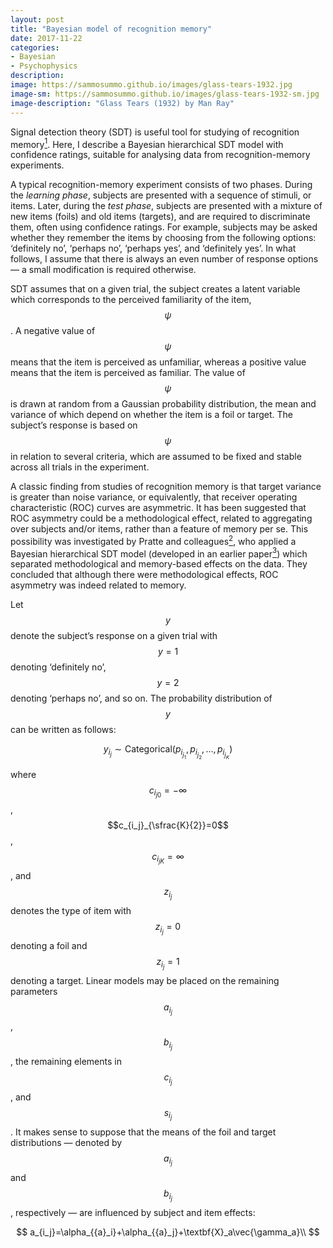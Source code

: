 ```yaml
---
layout: post
title: "Bayesian model of recognition memory"
date: 2017-11-22
categories:
- Bayesian
- Psychophysics
description:
image: https://sammosummo.github.io/images/glass-tears-1932.jpg
image-sm: https://sammosummo.github.io/images/glass-tears-1932-sm.jpg
image-description: "Glass Tears (1932) by Man Ray"
---
```

Signal detection theory (SDT) is useful tool for studying of recognition memory[<sup>1</sup>]. Here, I describe a Bayesian hierarchical SDT model with confidence ratings, suitable for analysing data from recognition-memory experiments.

[<sup>1</sup>]: https://www.ncbi.nlm.nih.gov/pubmed/4867890 "Kintsch, W. (1967). Memory and decision aspects of recognition learning. Psychological Review, 74(6), 496–504."

A typical recognition-memory experiment consists of two phases. During the *learning phase*, subjects are presented with a sequence of stimuli, or items. Later, during the *test phase*, subjects are presented with a mixture of new items (foils) and old items (targets), and are required to discriminate them, often using confidence ratings. For example, subjects may be asked whether they remember the items by choosing from the following options: ‘definitely no’, ‘perhaps no’, ‘perhaps yes’, and ‘definitely yes’. In what follows, I assume that there is always an even number of response options — a small modification is required otherwise.

SDT assumes that on a given trial, the subject creates a latent variable which corresponds to the perceived familiarity of the item, $$\psi$$. A negative value of $$\psi$$ means that the item is perceived as unfamiliar, whereas a positive value means that the item is perceived as familiar. The value of $$\psi$$ is drawn at random from a Gaussian probability distribution, the mean and variance of which depend on whether the item is a foil or target. The subject’s response is based on $$\psi$$ in relation to several criteria, which are assumed to be fixed and stable across all trials in the experiment.

A classic finding from studies of recognition memory is that target variance is greater than noise variance, or equivalently, that receiver operating characteristic (ROC) curves are asymmetric. It has been suggested that ROC asymmetry could be a methodological effect, related to aggregating over subjects and/or items, rather than a feature of memory per se. This possibility was investigated by Pratte and colleagues[<sup>2</sup>], who applied a Bayesian hierarchical SDT model (developed in an earlier paper[<sup>3</sup>]) which separated methodological and memory-based effects on the data. They concluded that although there were methodological effects, ROC asymmetry was indeed related to memory.

[<sup>2</sup>]: https://doi.org/10.1037/a0017682 "Pratte, M. S., Rouder, J. N., & Morey, R. D., (2010). Separating mnemonic process from participant and item effects in the assessment of ROC asymmetries. Journal of Experimental Psychology: Learning, Memory, and Cognition, 36(1), 224–232."

[<sup>3</sup>]: https://doi.org/10.1016/j.jmp.2008.02.001 "Morey, R. D., Pratte, M. S., & Rouder, J. N. (2008). Problematic effects of aggregation in zROC analysis and a hierarchical modeling solution. Journal of Mathematical Psychology, 52, 376–388."

Let $$y$$ denote the subject’s response on a given trial with $$y =1$$ denoting ‘definitely no’, $$y=2$$ denoting ‘perhaps no’, and so on. The probability distribution of $$y$$ can be written as follows: 

$$
y_{i_j}\sim\textrm{Categorical}\left(p_{i_{j_1}},p_{i_{j_2}},\dots{},p_{i_{j_K}}\right)
$$

where $$c_{i_j}_0=-\infty$$, $$c_{i_j}_{\sfrac{K}{2}}=0$$, $$c_{i_j}_K=\infty$$, and $$z_{i_j}$$ denotes the type of item with $$z_{i_j}=0$$ denoting a foil and $$z_{i_j}=1$$ denoting a target. Linear models may be placed on the remaining parameters $$a_{i_j}$$, $$b_{i_j}$$, the remaining elements in $$c_{i_j}$$, and $$s_{i_j}$$. It makes sense to suppose that the means of the foil and target distributions — denoted by $$a_{i_j}$$ and $$b_{i_j}$$, respectively — are influenced by subject and item effects:

$$
a_{i_j}=\alpha_{{a}_i}+\alpha_{{a}_j}+\textbf{X}_a\vec{\gamma_a}\\
$$